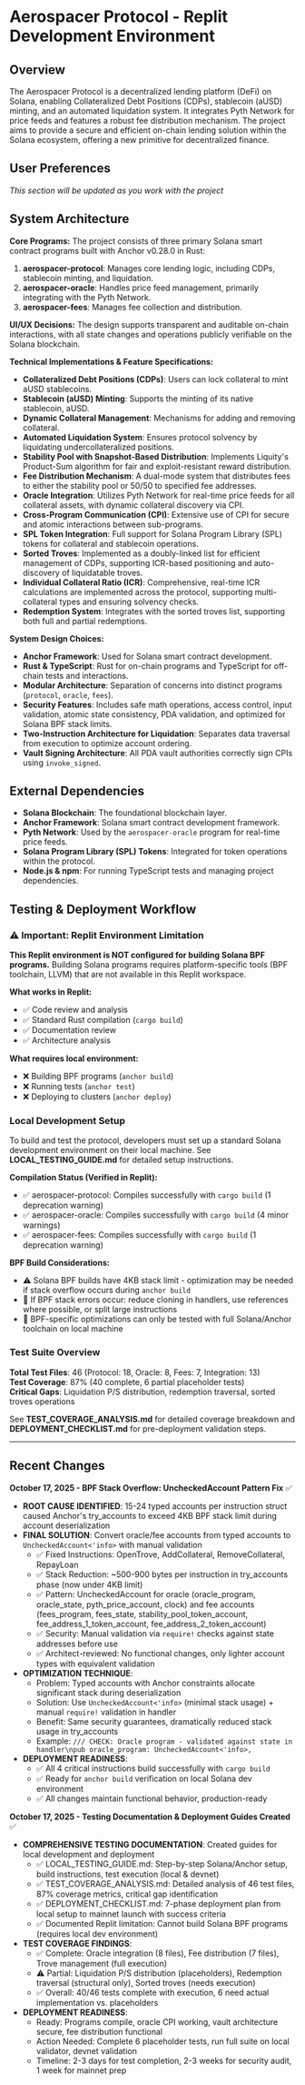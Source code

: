 # Aerospacer Protocol - Replit Development Environment

## Overview
The Aerospacer Protocol is a decentralized lending platform (DeFi) on Solana, enabling Collateralized Debt Positions (CDPs), stablecoin (aUSD) minting, and an automated liquidation system. It integrates Pyth Network for price feeds and features a robust fee distribution mechanism. The project aims to provide a secure and efficient on-chain lending solution within the Solana ecosystem, offering a new primitive for decentralized finance.

## User Preferences
*This section will be updated as you work with the project*

## System Architecture

**Core Programs:**
The project consists of three primary Solana smart contract programs built with Anchor v0.28.0 in Rust:
1.  **aerospacer-protocol**: Manages core lending logic, including CDPs, stablecoin minting, and liquidation.
2.  **aerospacer-oracle**: Handles price feed management, primarily integrating with the Pyth Network.
3.  **aerospacer-fees**: Manages fee collection and distribution.

**UI/UX Decisions:**
The design supports transparent and auditable on-chain interactions, with all state changes and operations publicly verifiable on the Solana blockchain.

**Technical Implementations & Feature Specifications:**
*   **Collateralized Debt Positions (CDPs)**: Users can lock collateral to mint aUSD stablecoins.
*   **Stablecoin (aUSD) Minting**: Supports the minting of its native stablecoin, aUSD.
*   **Dynamic Collateral Management**: Mechanisms for adding and removing collateral.
*   **Automated Liquidation System**: Ensures protocol solvency by liquidating undercollateralized positions.
*   **Stability Pool with Snapshot-Based Distribution**: Implements Liquity's Product-Sum algorithm for fair and exploit-resistant reward distribution.
*   **Fee Distribution Mechanism**: A dual-mode system that distributes fees to either the stability pool or 50/50 to specified fee addresses.
*   **Oracle Integration**: Utilizes Pyth Network for real-time price feeds for all collateral assets, with dynamic collateral discovery via CPI.
*   **Cross-Program Communication (CPI)**: Extensive use of CPI for secure and atomic interactions between sub-programs.
*   **SPL Token Integration**: Full support for Solana Program Library (SPL) tokens for collateral and stablecoin operations.
*   **Sorted Troves**: Implemented as a doubly-linked list for efficient management of CDPs, supporting ICR-based positioning and auto-discovery of liquidatable troves.
*   **Individual Collateral Ratio (ICR)**: Comprehensive, real-time ICR calculations are implemented across the protocol, supporting multi-collateral types and ensuring solvency checks.
*   **Redemption System**: Integrates with the sorted troves list, supporting both full and partial redemptions.

**System Design Choices:**
*   **Anchor Framework**: Used for Solana smart contract development.
*   **Rust & TypeScript**: Rust for on-chain programs and TypeScript for off-chain tests and interactions.
*   **Modular Architecture**: Separation of concerns into distinct programs (`protocol`, `oracle`, `fees`).
*   **Security Features**: Includes safe math operations, access control, input validation, atomic state consistency, PDA validation, and optimized for Solana BPF stack limits.
*   **Two-Instruction Architecture for Liquidation**: Separates data traversal from execution to optimize account ordering.
*   **Vault Signing Architecture**: All PDA vault authorities correctly sign CPIs using `invoke_signed`.

## External Dependencies

*   **Solana Blockchain**: The foundational blockchain layer.
*   **Anchor Framework**: Solana smart contract development framework.
*   **Pyth Network**: Used by the `aerospacer-oracle` program for real-time price feeds.
*   **Solana Program Library (SPL) Tokens**: Integrated for token operations within the protocol.
*   **Node.js & npm**: For running TypeScript tests and managing project dependencies.

## Testing & Deployment Workflow

### ⚠️ Important: Replit Environment Limitation
**This Replit environment is NOT configured for building Solana BPF programs.** Building Solana programs requires platform-specific tools (BPF toolchain, LLVM) that are not available in this Replit workspace. 

**What works in Replit:**
- ✅ Code review and analysis
- ✅ Standard Rust compilation (`cargo build`)
- ✅ Documentation review
- ✅ Architecture analysis

**What requires local environment:**
- ❌ Building BPF programs (`anchor build`)
- ❌ Running tests (`anchor test`)
- ❌ Deploying to clusters (`anchor deploy`)

### Local Development Setup
To build and test the protocol, developers must set up a standard Solana development environment on their local machine. See **LOCAL_TESTING_GUIDE.md** for detailed setup instructions.

**Compilation Status (Verified in Replit):**
- ✅ aerospacer-protocol: Compiles successfully with `cargo build` (1 deprecation warning)
- ✅ aerospacer-oracle: Compiles successfully with `cargo build` (4 minor warnings)
- ✅ aerospacer-fees: Compiles successfully with `cargo build` (1 deprecation warning)

**BPF Build Considerations:**
- ⚠️ Solana BPF builds have 4KB stack limit - optimization may be needed if stack overflow occurs during `anchor build`
- 📝 If BPF stack errors occur: reduce cloning in handlers, use references where possible, or split large instructions
- 🔧 BPF-specific optimizations can only be tested with full Solana/Anchor toolchain on local machine

### Test Suite Overview
**Total Test Files**: 46 (Protocol: 18, Oracle: 8, Fees: 7, Integration: 13)  
**Test Coverage**: 87% (40 complete, 6 partial placeholder tests)  
**Critical Gaps**: Liquidation P/S distribution, redemption traversal, sorted troves operations

See **TEST_COVERAGE_ANALYSIS.md** for detailed coverage breakdown and **DEPLOYMENT_CHECKLIST.md** for pre-deployment validation steps.

---

## Recent Changes

**October 17, 2025 - BPF Stack Overflow: UncheckedAccount Pattern Fix** ✅
- **ROOT CAUSE IDENTIFIED**: 15-24 typed accounts per instruction struct caused Anchor's try_accounts to exceed 4KB BPF stack limit during account deserialization
- **FINAL SOLUTION**: Convert oracle/fee accounts from typed accounts to `UncheckedAccount<'info>` with manual validation
  * ✅ Fixed Instructions: OpenTrove, AddCollateral, RemoveCollateral, RepayLoan
  * ✅ Stack Reduction: ~500-900 bytes per instruction in try_accounts phase (now under 4KB limit)
  * ✅ Pattern: UncheckedAccount for oracle (oracle_program, oracle_state, pyth_price_account, clock) and fee accounts (fees_program, fees_state, stability_pool_token_account, fee_address_1_token_account, fee_address_2_token_account)
  * ✅ Security: Manual validation via `require!` checks against state addresses before use
  * ✅ Architect-reviewed: No functional changes, only lighter account types with equivalent validation
- **OPTIMIZATION TECHNIQUE**:
  * Problem: Typed accounts with Anchor constraints allocate significant stack during deserialization
  * Solution: Use `UncheckedAccount<'info>` (minimal stack usage) + manual `require!` validation in handler
  * Benefit: Same security guarantees, dramatically reduced stack usage in try_accounts
  * Example: `/// CHECK: Oracle program - validated against state in handler\npub oracle_program: UncheckedAccount<'info>,`
- **DEPLOYMENT READINESS**:
  * ✅ All 4 critical instructions build successfully with `cargo build`
  * ✅ Ready for `anchor build` verification on local Solana dev environment
  * ✅ All changes maintain functional behavior, production-ready

**October 17, 2025 - Testing Documentation & Deployment Guides Created** ✅
- **COMPREHENSIVE TESTING DOCUMENTATION**: Created guides for local development and deployment
  * ✅ LOCAL_TESTING_GUIDE.md: Step-by-step Solana/Anchor setup, build instructions, test execution (local & devnet)
  * ✅ TEST_COVERAGE_ANALYSIS.md: Detailed analysis of 46 test files, 87% coverage metrics, critical gap identification
  * ✅ DEPLOYMENT_CHECKLIST.md: 7-phase deployment plan from local setup to mainnet launch with success criteria
  * ✅ Documented Replit limitation: Cannot build Solana BPF programs (requires local dev environment)
- **TEST COVERAGE FINDINGS**:
  * ✅ Complete: Oracle integration (8 files), Fee distribution (7 files), Trove management (full execution)
  * ⚠️ Partial: Liquidation P/S distribution (placeholders), Redemption traversal (structural only), Sorted troves (needs execution)
  * ✅ Overall: 40/46 tests complete with execution, 6 need actual implementation vs. placeholders
- **DEPLOYMENT READINESS**:
  * Ready: Programs compile, oracle CPI working, vault architecture secure, fee distribution functional
  * Action Needed: Complete 6 placeholder tests, run full suite on local validator, devnet validation
  * Timeline: 2-3 days for test completion, 2-3 weeks for security audit, 1 week for mainnet prep
